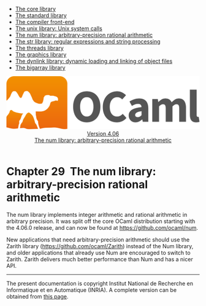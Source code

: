 <!-- ((! set title Manual !)) ((! set documentation !)) ((! set manual !)) ((! set nobreadcrumb !)) -->
<div class="manual content"><ul class="part_menu"><li><a href="core.html">The core library</a></li><li><a href="stdlib.html">The standard library</a></li><li><a href="parsing.html">The compiler front-end</a></li><li><a href="libunix.html">The unix library: Unix system calls</a></li><li class="active"><a href="libnum.html">The num library: arbitrary-precision rational arithmetic</a></li><li><a href="libstr.html">The str library: regular expressions and string processing</a></li><li><a href="libthreads.html">The threads library</a></li><li><a href="libgraph.html">The graphics library</a></li><li><a href="libdynlink.html">The dynlink library: dynamic loading and linking of object files</a></li><li><a href="libbigarray.html">The bigarray library</a></li></ul><header><nav class="toc brand"><a class="brand" href="https://ocaml.org/"><img src="colour-logo-gray.svg" class="svg" alt="OCaml"></a></nav><nav class="toc"><div class="toc_version"><a href="/docs" id="version-select">Version 4.06</a></div><div class="toc_title"><a href="#">The num library: arbitrary-precision rational arithmetic</a></div></nav></header>




<h1 class="chapter" id="sec555"><span>Chapter 29</span>&nbsp;&nbsp;The num library: arbitrary-precision rational arithmetic</h1>
<p>The <span class="c003">num</span> library implements integer arithmetic and rational
arithmetic in arbitrary precision. It was split off the core
OCaml distribution starting with the 4.06.0 release, and can now be found
at <a href="https://github.com/ocaml/num"><span class="c003">https://github.com/ocaml/num</span></a>.</p><p>New applications that need arbitrary-precision arithmetic should use the
<span class="c003">Zarith</span> library (<a href="https://github.com/ocaml/Zarith"><span class="c003">https://github.com/ocaml/Zarith</span></a>) instead of the <span class="c003">Num</span>
library, and older applications that already use <span class="c003">Num</span> are encouraged to
switch to <span class="c003">Zarith</span>. <span class="c003">Zarith</span> delivers much better performance than <span class="c003">Num</span>
and has a nicer API.

</p>
<hr>





<div class="copyright">The present documentation is copyright Institut National de Recherche en Informatique et en Automatique (INRIA). A complete version can be obtained from <a href="http://caml.inria.fr/pub/docs/manual-ocaml/">this page</a>.</div></div>